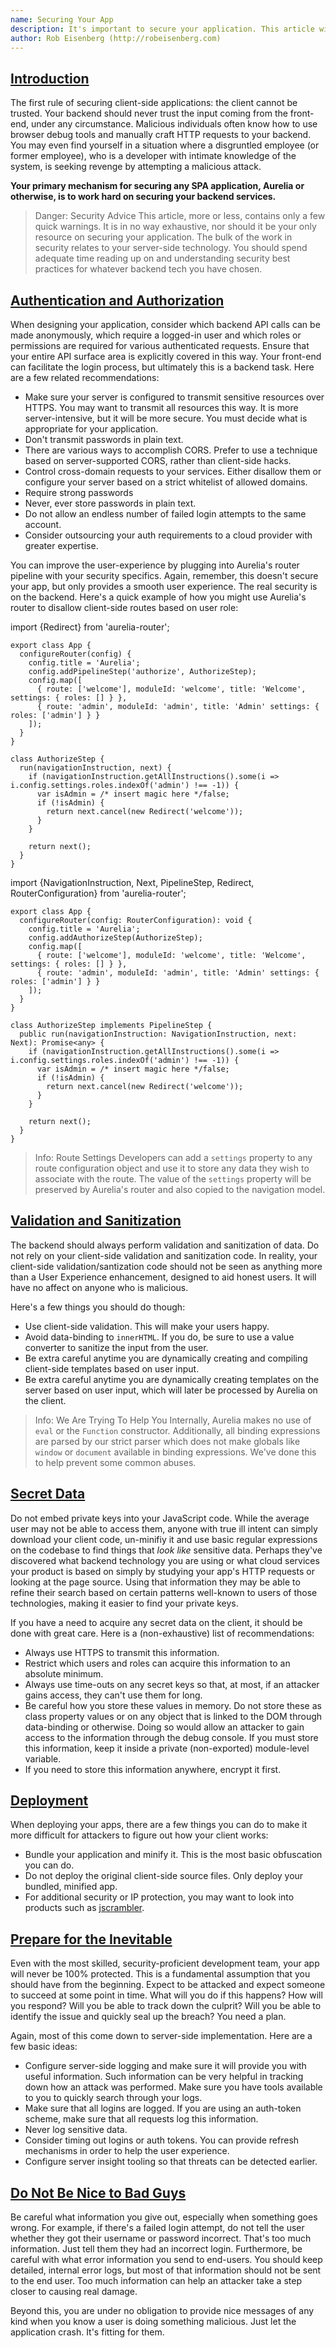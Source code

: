 ```yaml
---
name: Securing Your App
description: It's important to secure your application. This article will address a couple of simple things you can do to improve the security of your application.
author: Rob Eisenberg (http://robeisenberg.com)
---
```

## [Introduction](aurelia-doc://section/1/version/1.0.0)

The first rule of securing client-side applications: the client cannot be trusted. Your backend should never trust the input coming from the front-end, under any circumstance. Malicious individuals often know how to use browser debug tools and manually craft HTTP requests to your backend. You may even find yourself in a situation where a disgruntled employee (or former employee), who is a developer with intimate knowledge of the system, is seeking revenge by attempting a malicious attack.

**Your primary mechanism for securing any SPA application, Aurelia or otherwise, is to work hard on securing your backend services.**

> Danger: Security Advice
> This article, more or less, contains only a few quick warnings. It is in no way exhaustive, nor should it be your only resource on securing your application. The bulk of the work in security relates to your server-side technology. You should spend adequate time reading up on and understanding security best practices for whatever backend tech you have chosen.

## [Authentication and Authorization](aurelia-doc://section/2/version/1.0.0)

When designing your application, consider which backend API calls can be made anonymously, which require a logged-in user and which roles or permissions are required for various authenticated requests. Ensure that your entire API surface area is explicitly covered in this way. Your front-end can facilitate the login process, but ultimately this is a backend task. Here are a few related recommendations:

* Make sure your server is configured to transmit sensitive resources over HTTPS. You may want to transmit all resources this way. It is more server-intensive, but it will be more secure. You must decide what is appropriate for your application.
* Don't transmit passwords in plain text.
* There are various ways to accomplish CORS. Prefer to use a technique based on server-supported CORS, rather than client-side hacks.
* Control cross-domain requests to your services. Either disallow them or configure your server based on a strict whitelist of allowed domains.
* Require strong passwords
* Never, ever store passwords in plain text.
* Do not allow an endless number of failed login attempts to the same account.
* Consider outsourcing your auth requirements to a cloud provider with greater expertise.

You can improve the user-experience by plugging into Aurelia's router pipeline with your security specifics. Again, remember, this doesn't secure your app, but only provides a smooth user experience. The real security is on the backend. Here's a quick example of how you might use Aurelia's router to disallow client-side routes based on user role:

<code-listing heading="Customizing the Navigation Pipeline with Authorization">
  <source-code lang="ES 2015/2016">
    import {Redirect} from 'aurelia-router';

    export class App {
      configureRouter(config) {
        config.title = 'Aurelia';
        config.addPipelineStep('authorize', AuthorizeStep);
        config.map([
          { route: ['welcome'], moduleId: 'welcome', title: 'Welcome', settings: { roles: [] } },
          { route: 'admin', moduleId: 'admin', title: 'Admin' settings: { roles: ['admin'] } }
        ]);
      }
    }

    class AuthorizeStep {
      run(navigationInstruction, next) {
        if (navigationInstruction.getAllInstructions().some(i => i.config.settings.roles.indexOf('admin') !== -1)) {
          var isAdmin = /* insert magic here */false;
          if (!isAdmin) {
            return next.cancel(new Redirect('welcome'));
          }
        }

        return next();
      }
    }
  </source-code>
  <source-code lang="TypeScript">
    import {NavigationInstruction, Next, PipelineStep, Redirect, RouterConfiguration} from 'aurelia-router';

    export class App {
      configureRouter(config: RouterConfiguration): void {
        config.title = 'Aurelia';
        config.addAuthorizeStep(AuthorizeStep);
        config.map([
          { route: ['welcome'], moduleId: 'welcome', title: 'Welcome', settings: { roles: [] } },
          { route: 'admin', moduleId: 'admin', title: 'Admin' settings: { roles: ['admin'] } }
        ]);
      }
    }

    class AuthorizeStep implements PipelineStep {
      public run(navigationInstruction: NavigationInstruction, next: Next): Promise<any> {
        if (navigationInstruction.getAllInstructions().some(i => i.config.settings.roles.indexOf('admin') !== -1)) {
          var isAdmin = /* insert magic here */false;
          if (!isAdmin) {
            return next.cancel(new Redirect('welcome'));
          }
        }

        return next();
      }
    }
  </source-code>
</code-listing>

> Info: Route Settings
> Developers can add a `settings` property to any route configuration object and use it to store any data they wish to associate with the route. The value of the `settings` property will be preserved by Aurelia's router and also copied to the navigation model.

## [Validation and Sanitization](aurelia-doc://section/3/version/1.0.0)

The backend should always perform validation and sanitization of data. Do not rely on your client-side validation and sanitization code. In reality, your client-side validation/santization code should not be seen as anything more than a User Experience enhancement, designed to aid honest users. It will have no affect on anyone who is malicious.

Here's a few things you should do though:

* Use client-side validation. This will make your users happy.
* Avoid data-binding to `innerHTML`. If you do, be sure to use a value converter to sanitize the input from the user.
* Be extra careful anytime you are dynamically creating and compiling client-side templates based on user input.
* Be extra careful anytime you are dynamically creating templates on the server based on user input, which will later be processed by Aurelia on the client.

> Info: We Are Trying To Help You
> Internally, Aurelia makes no use of `eval` or the `Function` constructor. Additionally, all binding expressions are parsed by our strict parser which does not make globals like `window` or `document` available in binding expressions. We've done this to help prevent some common abuses.

## [Secret Data](aurelia-doc://section/4/version/1.0.0)

Do not embed private keys into your JavaScript code. While the average user may not be able to access them, anyone with true ill intent can simply download your client code, un-minifiy it and use basic regular expressions on the codebase to find things that *look like* sensitive data. Perhaps they've discovered what backend technology you are using or what cloud services your product is based on simply by studying your app's HTTP requests or looking at the page source. Using that information they may be able to refine their search based on certain patterns well-known to users of those technologies, making it easier to find your private keys.

If you have a need to acquire any secret data on the client, it should be done with great care. Here is a (non-exhaustive) list of recommendations:

* Always use HTTPS to transmit this information.
* Restrict which users and roles can acquire this information to an absolute minimum.
* Always use time-outs on any secret keys so that, at most, if an attacker gains access, they can't use them for long.
* Be careful how you store these values in memory. Do not store these as class property values or on any object that is linked to the DOM through data-binding or otherwise. Doing so would allow an attacker to gain access to the information through the debug console. If you must store this information, keep it inside a private (non-exported) module-level variable.
* If you need to store this information anywhere, encrypt it first.

## [Deployment](aurelia-doc://section/5/version/1.0.0)

When deploying your apps, there are a few things you can do to make it more difficult for attackers to figure out how your client works:

* Bundle your application and minify it. This is the most basic obfuscation you can do.
* Do not deploy the original client-side source files. Only deploy your bundled, minified app.
* For additional security or IP protection, you may want to look into products such as [jscrambler](https://jscrambler.com/en/).

## [Prepare for the Inevitable](aurelia-doc://section/6/version/1.0.0)

Even with the most skilled, security-proficient development team, your app will never be 100% protected. This is a fundamental assumption that you should have from the beginning. Expect to be attacked and expect someone to succeed at some point in time. What will you do if this happens? How will you respond? Will you be able to track down the culprit? Will you be able to identify the issue and quickly seal up the breach? You need a plan.

Again, most of this come down to server-side implementation. Here are a few basic ideas:

* Configure server-side logging and make sure it will provide you with useful information. Such information can be very helpful in tracking down how an attack was performed. Make sure you have tools available to you to quickly search through your logs.
* Make sure that all logins are logged. If you are using an auth-token scheme, make sure that all requests log this information.
* Never log sensitive data.
* Consider timing out logins or auth tokens. You can provide refresh mechanisms in order to help the user experience.
* Configure server insight tooling so that threats can be detected earlier.

## [Do Not Be Nice to Bad Guys](aurelia-doc://section/7/version/1.0.0)

Be careful what information you give out, especially when something goes wrong. For example, if there's a failed login attempt, do not tell the user whether they got their username or password incorrect. That's too much information. Just tell them they had an incorrect login. Furthermore, be careful with what error information you send to end-users. You should keep detailed, internal error logs, but most of that information should not be sent to the end user. Too much information can help an attacker take a step closer to causing real damage.

Beyond this, you are under no obligation to provide nice messages of any kind when you know a user is doing something malicious. Just let the application crash. It's fitting for them.
